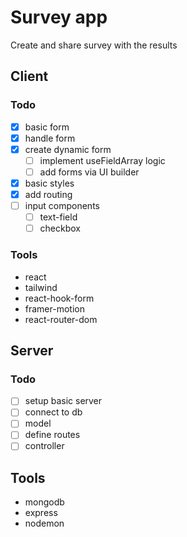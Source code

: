 # Survey app

Create and share survey with the results

## Client

### Todo

- [x] basic form
- [x] handle form
- [x] create dynamic form
  - [ ] implement useFieldArray logic
  - [ ] add forms via UI builder
- [x] basic styles
- [x] add routing
- [ ] input components
  - [ ] text-field
  - [ ] checkbox

### Tools

- react
- tailwind
- react-hook-form
- framer-motion
- react-router-dom

## Server

### Todo

- [ ] setup basic server
- [ ] connect to db
- [ ] model
- [ ] define routes
- [ ] controller

## Tools

- mongodb
- express
- nodemon
